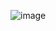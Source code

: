 ![image](https://user-images.githubusercontent.com/113576529/235593574-5c42ab06-d795-4950-b0a4-0f89266778a5.png)
